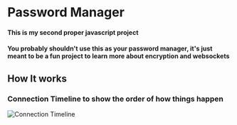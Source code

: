 # Password Manager
#### This is my second proper javascript project
#### You probably shouldn't use this as your password manager, it's just meant to be a fun project to learn more about encryption and websockets

## How It works 

### Connection Timeline to show the order of how things happen
![Connection Timeline](/md_media/connection_timeline.png)
